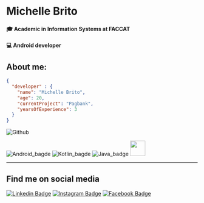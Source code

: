 # Michelle Brito

#### 🎓 Academic in Information Systems at FACCAT
#### 💻 Android developer

## About me:
``` JSON
{
  "developer" : {
    "name": "Michelle Brito",
    "age": 20,
    "currentProject": "Pagbank",
    "yearsOfExperience": 3
  }
}
```

![Github](https://github-readme-stats-eight-theta.vercel.app/api?username=michellebritoo&show_icons=true&theme=algolia&include_all_commits=true&count_private=false)

![Android_bagde](https://img.shields.io/badge/Android-3DDC84?style=for-the-badge&logo=android&logoColor=white)
![Kotlin_bagde](https://img.shields.io/badge/Kotlin-0095D5?&style=for-the-badge&logo=kotlin&logoColor=white)
![Java_badge](https://img.shields.io/badge/Java-ED8B00?style=for-the-badge&logo=java&logoColor=white)
<img src="https://cdn.jsdelivr.net/gh/devicons/devicon/icons/firebase/firebase-plain-wordmark.svg" height=40px />

----

## Find me on social media
[![Linkedin Badge](https://img.shields.io/badge/-LinkedIn-blue?style=flat-square&logo=Linkedin&logoColor=white&link=https://www.linkedin.com/in/michellebrito01/)](https://www.linkedin.com/in/michellebrito01/)  [![Instagram Badge](https://img.shields.io/badge/instagram-%23E4405F.svg?&style=flat-square&logo=instagram&logoColor=white)](https://www.instagram.com/michebritoo/)  [![Facebook Badge](	https://img.shields.io/badge/facebook-%231877F2.svg?&style=flat-square&logo=facebook&logoColor=white)](https://www.facebook.com/michellecunhask8/)
